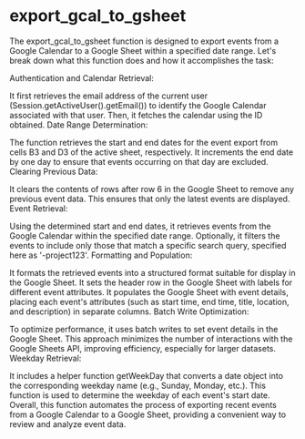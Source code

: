 # export_gcal_to_gsheet
The export_gcal_to_gsheet function is designed to export events from a Google Calendar to a Google Sheet within a specified date range. Let's break down what this function does and how it accomplishes the task:

Authentication and Calendar Retrieval:

It first retrieves the email address of the current user (Session.getActiveUser().getEmail()) to identify the Google Calendar associated with that user.
Then, it fetches the calendar using the ID obtained.
Date Range Determination:

The function retrieves the start and end dates for the event export from cells B3 and D3 of the active sheet, respectively.
It increments the end date by one day to ensure that events occurring on that day are excluded.
Clearing Previous Data:

It clears the contents of rows after row 6 in the Google Sheet to remove any previous event data. This ensures that only the latest events are displayed.
Event Retrieval:

Using the determined start and end dates, it retrieves events from the Google Calendar within the specified date range.
Optionally, it filters the events to include only those that match a specific search query, specified here as '-project123'.
Formatting and Population:

It formats the retrieved events into a structured format suitable for display in the Google Sheet.
It sets the header row in the Google Sheet with labels for different event attributes.
It populates the Google Sheet with event details, placing each event's attributes (such as start time, end time, title, location, and description) in separate columns.
Batch Write Optimization:

To optimize performance, it uses batch writes to set event details in the Google Sheet. This approach minimizes the number of interactions with the Google Sheets API, improving efficiency, especially for larger datasets.
Weekday Retrieval:

It includes a helper function getWeekDay that converts a date object into the corresponding weekday name (e.g., Sunday, Monday, etc.). This function is used to determine the weekday of each event's start date.
Overall, this function automates the process of exporting recent events from a Google Calendar to a Google Sheet, providing a convenient way to review and analyze event data.
